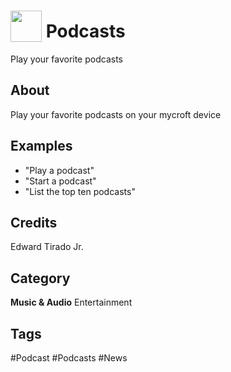 # <img src="https://raw.githack.com/FortAwesome/Font-Awesome/master/svgs/solid/podcast.svg" card_color="#22A7F0" width="50" height="50" style="vertical-align:bottom"/> Podcasts
Play your favorite podcasts

## About
Play your favorite podcasts on your mycroft device

## Examples
* "Play a podcast"
* "Start a podcast"
* "List the top ten podcasts"

## Credits
Edward Tirado Jr.

## Category
**Music & Audio**
Entertainment

## Tags
#Podcast
#Podcasts
#News

